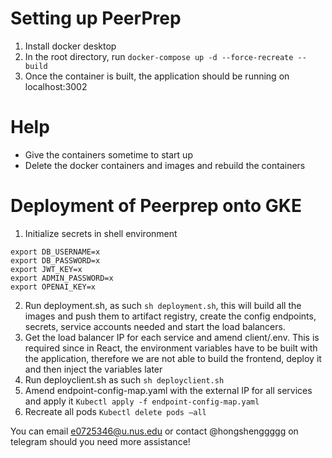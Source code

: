 # Setting up PeerPrep

1. Install docker desktop
2. In the root directory, run `docker-compose up -d --force-recreate --build`
3. Once the container is built, the application should be running on localhost:3002


# Help
* Give the containers sometime to start up
* Delete the docker containers and images and rebuild the containers

# Deployment of Peerprep onto GKE
1. Initialize secrets in shell environment 
```export DB_NAME=user-service-db
export DB_USERNAME=x
export DB_PASSWORD=x
export JWT_KEY=x
export ADMIN_PASSWORD=x
export OPENAI_KEY=x
```
2. Run deployment.sh, as such `sh deployment.sh`, this will build all the images and push them to artifact registry, create the config endpoints, secrets, service accounts needed and start the load balancers.
3. Get the load balancer IP for each service and amend client/.env. This is required since in React, the environment variables have to be built with the application, therefore we are not able to build the frontend, deploy it and then inject the variables later
4. Run deployclient.sh as such `sh deployclient.sh`
5. Amend endpoint-config-map.yaml with the external IP for all services and apply it `Kubectl apply -f endpoint-config-map.yaml`
6. Recreate all pods `Kubectl delete pods –all`



You can email e0725346@u.nus.edu or contact @hongshenggggg on telegram should you need more assistance! 
